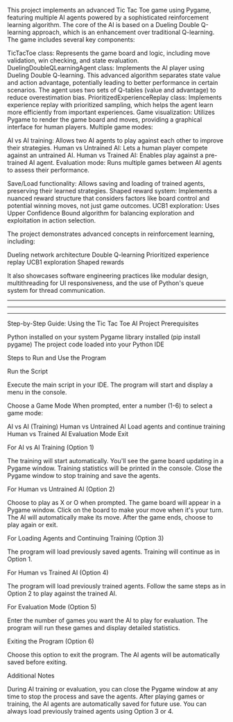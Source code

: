 This project implements an advanced Tic Tac Toe game using Pygame, featuring multiple AI agents powered by a sophisticated reinforcement learning algorithm. The core of the AI is based on a Dueling Double Q-learning approach, which is an enhancement over traditional Q-learning.
The game includes several key components:

TicTacToe class: Represents the game board and logic, including move validation, win checking, and state evaluation.
DuelingDoubleQLearningAgent class: Implements the AI player using Dueling Double Q-learning. This advanced algorithm separates state value and action advantage, potentially leading to better performance in certain scenarios. The agent uses two sets of Q-tables (value and advantage) to reduce overestimation bias.
PrioritizedExperienceReplay class: Implements experience replay with prioritized sampling, which helps the agent learn more efficiently from important experiences.
Game visualization: Utilizes Pygame to render the game board and moves, providing a graphical interface for human players.
Multiple game modes:

AI vs AI training: Allows two AI agents to play against each other to improve their strategies.
Human vs Untrained AI: Lets a human player compete against an untrained AI.
Human vs Trained AI: Enables play against a pre-trained AI agent.
Evaluation mode: Runs multiple games between AI agents to assess their performance.


Save/Load functionality: Allows saving and loading of trained agents, preserving their learned strategies.
Shaped reward system: Implements a nuanced reward structure that considers factors like board control and potential winning moves, not just game outcomes.
UCB1 exploration: Uses Upper Confidence Bound algorithm for balancing exploration and exploitation in action selection.

The project demonstrates advanced concepts in reinforcement learning, including:

Dueling network architecture
Double Q-learning
Prioritized experience replay
UCB1 exploration
Shaped rewards

It also showcases software engineering practices like modular design, multithreading for UI responsiveness, and the use of Python's queue system for thread communication.

_______________________________________________________________________
_______________________________________________________________________
_______________________________________________________________________

Step-by-Step Guide: Using the Tic Tac Toe AI Project
Prerequisites

Python installed on your system
Pygame library installed (pip install pygame)
The project code loaded into your Python IDE

Steps to Run and Use the Program

Run the Script

Execute the main script in your IDE.
The program will start and display a menu in the console.


Choose a Game Mode
When prompted, enter a number (1-6) to select a game mode:

AI vs AI (Training)
Human vs Untrained AI
Load agents and continue training
Human vs Trained AI
Evaluation Mode
Exit


For AI vs AI Training (Option 1)

The training will start automatically.
You'll see the game board updating in a Pygame window.
Training statistics will be printed in the console.
Close the Pygame window to stop training and save the agents.


For Human vs Untrained AI (Option 2)

Choose to play as X or O when prompted.
The game board will appear in a Pygame window.
Click on the board to make your move when it's your turn.
The AI will automatically make its move.
After the game ends, choose to play again or exit.


For Loading Agents and Continuing Training (Option 3)

The program will load previously saved agents.
Training will continue as in Option 1.


For Human vs Trained AI (Option 4)

The program will load previously trained agents.
Follow the same steps as in Option 2 to play against the trained AI.


For Evaluation Mode (Option 5)

Enter the number of games you want the AI to play for evaluation.
The program will run these games and display detailed statistics.


Exiting the Program (Option 6)

Choose this option to exit the program.
The AI agents will be automatically saved before exiting.



Additional Notes

During AI training or evaluation, you can close the Pygame window at any time to stop the process and save the agents.
After playing games or training, the AI agents are automatically saved for future use.
You can always load previously trained agents using Option 3 or 4.
